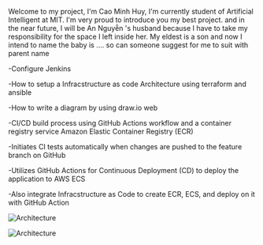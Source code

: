 Welcome to my project, I'm Cao Minh Huy, I'm currently student of Artificial Intelligent at MIT. I'm very proud to introduce you my best project. and in the near future, I will be An Nguyễn 's husband because I have to take my responsibility for the space I left inside her. My eldest is a son and now I intend to name the baby is .... so can someone suggest for me to suit with parent name


-Configure Jenkins 

-How to setup a Infracstructure as code Architecture using terraform and ansible

-How to write a diagram by using draw.io web

-CI/CD build process using GitHub Actions workflow and a container registry service Amazon Elastic Container Registry (ECR)

-Initiates CI tests automatically when changes are pushed to the feature branch on GitHub

-Utilizes GitHub Actions for Continuous Deployment (CD) to deploy the application to AWS ECS

-Also integrate Infracstructure as Code to create ECR, ECS, and deploy on it with GitHub Action

![Architecture](https://i.ibb.co/HFr8Vnn/architecture.jpg)

![Architecture](https://i.ibb.co/h9cWXvc/z5844708559215-8530e605fa4eb608da045a7df13c483f.jpg)

